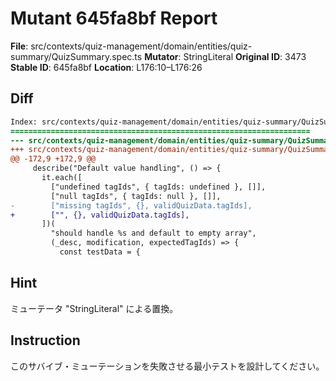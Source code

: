 # Mutant 645fa8bf Report

**File**: src/contexts/quiz-management/domain/entities/quiz-summary/QuizSummary.spec.ts
**Mutator**: StringLiteral
**Original ID**: 3473
**Stable ID**: 645fa8bf
**Location**: L176:10–L176:26

## Diff

```diff
Index: src/contexts/quiz-management/domain/entities/quiz-summary/QuizSummary.spec.ts
===================================================================
--- src/contexts/quiz-management/domain/entities/quiz-summary/QuizSummary.spec.ts	original
+++ src/contexts/quiz-management/domain/entities/quiz-summary/QuizSummary.spec.ts	mutated #3473
@@ -172,9 +172,9 @@
     describe("Default value handling", () => {
       it.each([
         ["undefined tagIds", { tagIds: undefined }, []],
         ["null tagIds", { tagIds: null }, []],
-        ["missing tagIds", {}, validQuizData.tagIds],
+        ["", {}, validQuizData.tagIds],
       ])(
         "should handle %s and default to empty array",
         (_desc, modification, expectedTagIds) => {
           const testData = {
```

## Hint

ミューテータ "StringLiteral" による置換。

## Instruction

このサバイブ・ミューテーションを失敗させる最小テストを設計してください。
